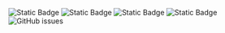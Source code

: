 ![Static Badge](https://img.shields.io/badge/blacklists-60-000000) ![Static Badge](https://img.shields.io/badge/blacklisted-2641612-cc0000) ![Static Badge](https://img.shields.io/badge/whitelisted-2244-00CC00) ![Static Badge](https://img.shields.io/badge/streaming_blacklist-28107-000000) ![GitHub issues](https://img.shields.io/github/issues/fabriziosalmi/blacklists)
